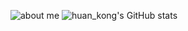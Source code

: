 ![about me](http://img.huankong.top/2021/08/06/3d677132d008c.png)
![huan_kong's GitHub stats](https://github-readme-stats.vercel.app/api?username=huank0ng&show_icons=true&theme=react)

